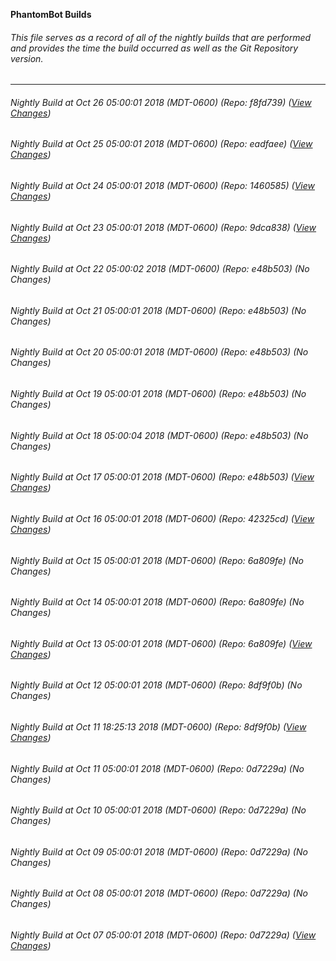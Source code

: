 **PhantomBot Builds**

###### This file serves as a record of all of the nightly builds that are performed and provides the time the build occurred as well as the Git Repository version.
-------------------------------------------------------------------------------------------------------------
###### Nightly Build at Oct 26 05:00:01 2018 (MDT-0600) (Repo: f8fd739) ([View Changes](https://github.com/PhantomBot/PhantomBot/compare/eadfaee...f8fd739))
###### Nightly Build at Oct 25 05:00:01 2018 (MDT-0600) (Repo: eadfaee) ([View Changes](https://github.com/PhantomBot/PhantomBot/compare/1460585...eadfaee))
###### Nightly Build at Oct 24 05:00:01 2018 (MDT-0600) (Repo: 1460585) ([View Changes](https://github.com/PhantomBot/PhantomBot/compare/9dca838...1460585))
###### Nightly Build at Oct 23 05:00:01 2018 (MDT-0600) (Repo: 9dca838) ([View Changes](https://github.com/PhantomBot/PhantomBot/compare/e48b503...9dca838))
###### Nightly Build at Oct 22 05:00:02 2018 (MDT-0600) (Repo: e48b503) (No Changes)
###### Nightly Build at Oct 21 05:00:01 2018 (MDT-0600) (Repo: e48b503) (No Changes)
###### Nightly Build at Oct 20 05:00:01 2018 (MDT-0600) (Repo: e48b503) (No Changes)
###### Nightly Build at Oct 19 05:00:01 2018 (MDT-0600) (Repo: e48b503) (No Changes)
###### Nightly Build at Oct 18 05:00:04 2018 (MDT-0600) (Repo: e48b503) (No Changes)
###### Nightly Build at Oct 17 05:00:01 2018 (MDT-0600) (Repo: e48b503) ([View Changes](https://github.com/PhantomBot/PhantomBot/compare/42325cd...e48b503))
###### Nightly Build at Oct 16 05:00:01 2018 (MDT-0600) (Repo: 42325cd) ([View Changes](https://github.com/PhantomBot/PhantomBot/compare/6a809fe...42325cd))
###### Nightly Build at Oct 15 05:00:01 2018 (MDT-0600) (Repo: 6a809fe) (No Changes)
###### Nightly Build at Oct 14 05:00:01 2018 (MDT-0600) (Repo: 6a809fe) (No Changes)
###### Nightly Build at Oct 13 05:00:01 2018 (MDT-0600) (Repo: 6a809fe) ([View Changes](https://github.com/PhantomBot/PhantomBot/compare/8df9f0b...6a809fe))
###### Nightly Build at Oct 12 05:00:01 2018 (MDT-0600) (Repo: 8df9f0b) (No Changes)
###### Nightly Build at Oct 11 18:25:13 2018 (MDT-0600) (Repo: 8df9f0b) ([View Changes](https://github.com/PhantomBot/PhantomBot/compare/0d7229a...8df9f0b))
###### Nightly Build at Oct 11 05:00:01 2018 (MDT-0600) (Repo: 0d7229a) (No Changes)
###### Nightly Build at Oct 10 05:00:01 2018 (MDT-0600) (Repo: 0d7229a) (No Changes)
###### Nightly Build at Oct 09 05:00:01 2018 (MDT-0600) (Repo: 0d7229a) (No Changes)
###### Nightly Build at Oct 08 05:00:01 2018 (MDT-0600) (Repo: 0d7229a) (No Changes)
###### Nightly Build at Oct 07 05:00:01 2018 (MDT-0600) (Repo: 0d7229a) ([View Changes](https://github.com/PhantomBot/PhantomBot/compare/b922e7d...0d7229a))
